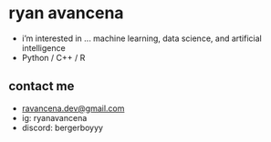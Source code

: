 # ryan avancena

- i’m interested in ... machine learning, data science, and artificial intelligence 
- Python / C++ / R


## contact me 
  - ravancena.dev@gmail.com <br>
  - ig: ryanavancena <br>
  - discord: bergerboyyy <br>


<!---
ryan-avancena/ryan-avancena is a ✨ special ✨ repository because its `README.md` (this file) appears on your GitHub profile.
You can click the Preview link to take a look at your changes.
--->
